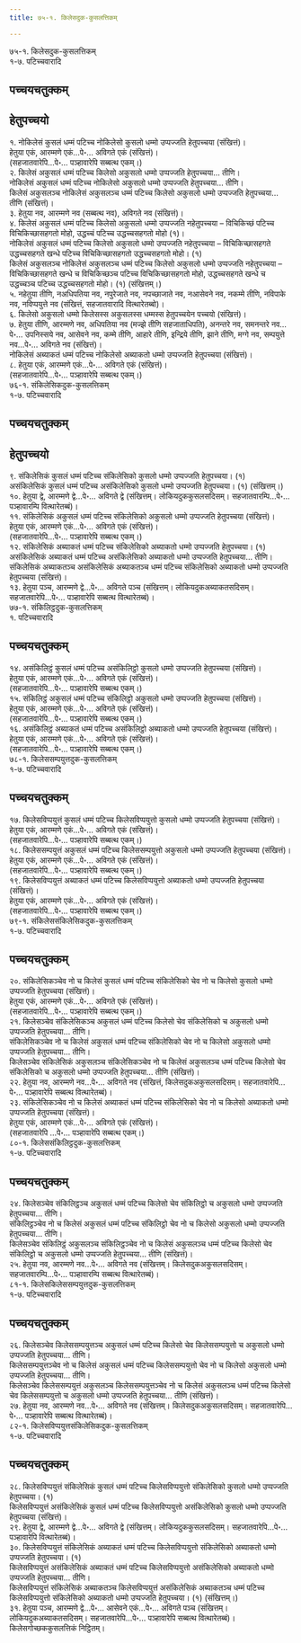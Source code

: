 ```yaml
---
title: ७५-१. किलेसदुक-कुसलत्तिकम्

---
```

७५-१. किलेसदुक-कुसलत्तिकम्  
१-७. पटिच्चवारादि  


## पच्चयचतुक्कम्



## हेतुपच्चयो

१. नोकिलेसं कुसलं धम्मं पटिच्च नोकिलेसो कुसलो धम्मो उप्पज्जति हेतुपच्चया (संखित्तं)।  
हेतुया एकं, आरम्मणे एकं…पे॰… अविगते एकं (संखित्तं)।  
(सहजातवारेपि…पे॰… पञ्हावारेपि सब्बत्थ एकम्।)  
२. किलेसं अकुसलं धम्मं पटिच्च किलेसो अकुसलो धम्मो उप्पज्जति हेतुपच्चया… तीणि।  
नोकिलेसं अकुसलं धम्मं पटिच्च नोकिलेसो अकुसलो धम्मो उप्पज्जति हेतुपच्चया… तीणि।  
किलेसं अकुसलञ्च नोकिलेसं अकुसलञ्च धम्मं पटिच्च किलेसो अकुसलो धम्मो उप्पज्जति हेतुपच्चया… तीणि (संखित्तं)।  
३. हेतुया नव, आरम्मणे नव (सब्बत्थ नव), अविगते नव (संखित्तं)।  
४. किलेसं अकुसलं धम्मं पटिच्च किलेसो अकुसलो धम्मो उप्पज्जति नहेतुपच्चया – विचिकिच्छं पटिच्च विचिकिच्छासहगतो मोहो, उद्धच्चं पटिच्च उद्धच्चसहगतो मोहो (१)।  
नोकिलेसं अकुसलं धम्मं पटिच्च किलेसो अकुसलो धम्मो उप्पज्जति नहेतुपच्चया – विचिकिच्छासहगते उद्धच्चसहगते खन्धे पटिच्च विचिकिच्छासहगतो उद्धच्चसहगतो मोहो। (१)  
किलेसं अकुसलञ्च नोकिलेसं अकुसलञ्च धम्मं पटिच्च किलेसो अकुसलो धम्मो उप्पज्जति नहेतुपच्चया – विचिकिच्छासहगते खन्धे च विचिकिच्छञ्च पटिच्च विचिकिच्छासहगतो मोहो, उद्धच्चसहगते खन्धे च उद्धच्चञ्च पटिच्च उद्धच्चसहगतो मोहो। (१) (संखित्तम्।)  
५. नहेतुया तीणि, नअधिपतिया नव, नपुरेजाते नव, नपच्छाजाते नव, नआसेवने नव, नकम्मे तीणि, नविपाके नव, नविप्पयुत्ते नव (संखित्तं, सहजातवारादि वित्थारेतब्बो)।  
६. किलेसो अकुसलो धम्मो किलेसस्स अकुसलस्स धम्मस्स हेतुपच्चयेन पच्चयो (संखित्तं)।  
७. हेतुया तीणि, आरम्मणे नव, अधिपतिया नव (मज्झे तीणि सहजाताधिपति), अनन्तरे नव, समनन्तरे नव…पे॰… उपनिस्सये नव, आसेवने नव, कम्मे तीणि, आहारे तीणि, इन्द्रिये तीणि, झाने तीणि, मग्गे नव, सम्पयुत्ते नव…पे॰… अविगते नव (संखित्तं)।  
नोकिलेसं अब्याकतं धम्मं पटिच्च नोकिलेसो अब्याकतो धम्मो उप्पज्जति हेतुपच्चया (संखित्तं)।  
८. हेतुया एकं, आरम्मणे एकं…पे॰… अविगते एकं (संखित्तं)।  
(सहजातवारेपि…पे॰… पञ्हावारेपि सब्बत्थ एकम्।)  
७६-१. संकिलेसिकदुक-कुसलत्तिकम्  
१-७. पटिच्चवारादि  


## पच्चयचतुक्कम्



## हेतुपच्चयो

९. संकिलेसिकं कुसलं धम्मं पटिच्च संकिलेसिको कुसलो धम्मो उप्पज्जति हेतुपच्चया। (१)  
असंकिलेसिकं कुसलं धम्मं पटिच्च असंकिलेसिको कुसलो धम्मो उप्पज्जति हेतुपच्चया। (१) (संखित्तम्।)  
१०. हेतुया द्वे, आरम्मणे द्वे…पे॰… अविगते द्वे (संखित्तम्। लोकियदुककुसलसदिसम्। सहजातवारम्पि…पे॰… पञ्हावारम्पि वित्थारेतब्बं)।  
११. संकिलेसिकं अकुसलं धम्मं पटिच्च संकिलेसिको अकुसलो धम्मो उप्पज्जति हेतुपच्चया (संखित्तं)।  
हेतुया एकं, आरम्मणे एकं…पे॰… अविगते एकं (संखित्तं)।  
(सहजातवारेपि…पे॰… पञ्हावारेपि सब्बत्थ एकम्।)  
१२. संकिलेसिकं अब्याकतं धम्मं पटिच्च संकिलेसिको अब्याकतो धम्मो उप्पज्जति हेतुपच्चया। (१)  
असंकिलेसिकं अब्याकतं धम्मं पटिच्च असंकिलेसिको अब्याकतो धम्मो उप्पज्जति हेतुपच्चया… तीणि।  
संकिलेसिकं अब्याकतञ्च असंकिलेसिकं अब्याकतञ्च धम्मं पटिच्च संकिलेसिको अब्याकतो धम्मो उप्पज्जति हेतुपच्चया (संखित्तं)।  
१३. हेतुया पञ्च, आरम्मणे द्वे…पे॰… अविगते पञ्च (संखित्तम्। लोकियदुकअब्याकतसदिसम्। सहजातवारेपि…पे॰… पञ्हावारेपि सब्बत्थ वित्थारेतब्बं)।  
७७-१. संकिलिट्ठदुक-कुसलत्तिकम्  
१. पटिच्चवारादि  


## पच्चयचतुक्कम्

१४. असंकिलिट्ठं कुसलं धम्मं पटिच्च असंकिलिट्ठो कुसलो धम्मो उप्पज्जति हेतुपच्चया (संखित्तं)।  
हेतुया एकं, आरम्मणे एकं…पे॰… अविगते एकं (संखित्तं)।  
(सहजातवारेपि…पे॰… पञ्हावारेपि सब्बत्थ एकम्।)  
१५. संकिलिट्ठं अकुसलं धम्मं पटिच्च संकिलिट्ठो अकुसलो धम्मो उप्पज्जति हेतुपच्चया (संखित्तं)।  
हेतुया एकं, आरम्मणे एकं…पे॰… अविगते एकं (संखित्तं)।  
(सहजातवारेपि…पे॰… पञ्हावारेपि सब्बत्थ एकम्।)  
१६. असंकिलिट्ठं अब्याकतं धम्मं पटिच्च असंकिलिट्ठो अब्याकतो धम्मो उप्पज्जति हेतुपच्चया (संखित्तं)।  
हेतुया एकं, आरम्मणे एकं…पे॰… अविगते एकं (संखित्तं)।  
(सहजातवारेपि…पे॰… पञ्हावारेपि सब्बत्थ एकम्।)  
७८-१. किलेससम्पयुत्तदुक-कुसलत्तिकम्  
१-७. पटिच्चवारादि  


## पच्चयचतुक्कम्

१७. किलेसविप्पयुत्तं कुसलं धम्मं पटिच्च किलेसविप्पयुत्तो कुसलो धम्मो उप्पज्जति हेतुपच्चया (संखित्तं)।  
हेतुया एकं, आरम्मणे एकं…पे॰… अविगते एकं (संखित्तं)।  
(सहजातवारेपि…पे॰… पञ्हावारेपि सब्बत्थ एकम्।)  
१८. किलेससम्पयुत्तं अकुसलं धम्मं पटिच्च किलेससम्पयुत्तो अकुसलो धम्मो उप्पज्जति हेतुपच्चया (संखित्तं)।  
हेतुया एकं, आरम्मणे एकं…पे॰… अविगते एकं (संखित्तं)।  
(सहजातवारेपि…पे॰… पञ्हावारेपि सब्बत्थ एकम्।)  
१९. किलेसविप्पयुत्तं अब्याकतं धम्मं पटिच्च किलेसविप्पयुत्तो अब्याकतो धम्मो उप्पज्जति हेतुपच्चया (संखित्तं)।  
हेतुया एकं, आरम्मणे एकं…पे॰… अविगते एकं (संखित्तं)।  
(सहजातवारेपि…पे॰… पञ्हावारेपि सब्बत्थ एकम्।)  
७९-१. संकिलेससंकिलेसिकदुक-कुसलत्तिकम्  
१-७. पटिच्चवारादि  


## पच्चयचतुक्कम्

२०. संकिलेसिकञ्चेव नो च किलेसं कुसलं धम्मं पटिच्च संकिलेसिको चेव नो च किलेसो कुसलो धम्मो उप्पज्जति हेतुपच्चया (संखित्तं)।  
हेतुया एकं, आरम्मणे एकं…पे॰… अविगते एकं (संखित्तं)।  
(सहजातवारेपि…पे॰… पञ्हावारेपि सब्बत्थ एकम्।)  
२१. किलेसञ्चेव संकिलेसिकञ्च अकुसलं धम्मं पटिच्च किलेसो चेव संकिलेसिको च अकुसलो धम्मो उप्पज्जति हेतुपच्चया… तीणि।  
संकिलेसिकञ्चेव नो च किलेसं अकुसलं धम्मं पटिच्च संकिलेसिको चेव नो च किलेसो अकुसलो धम्मो उप्पज्जति हेतुपच्चया… तीणि।  
किलेसञ्चेव संकिलेसिकं अकुसलञ्च संकिलेसिकञ्चेव नो च किलेसं अकुसलञ्च धम्मं पटिच्च किलेसो चेव संकिलेसिको च अकुसलो धम्मो उप्पज्जति हेतुपच्चया… तीणि (संखित्तं)।  
२२. हेतुया नव, आरम्मणे नव…पे॰… अविगते नव (संखित्तं, किलेसदुकअकुसलसदिसम्। सहजातवारेपि…पे॰… पञ्हावारेपि सब्बत्थ वित्थारेतब्बं)।  
२३. संकिलेसिकञ्चेव नो च किलेसं अब्याकतं धम्मं पटिच्च संकिलेसिको चेव नो च किलेसो अब्याकतो धम्मो उप्पज्जति हेतुपच्चया (संखित्तं)।  
हेतुया एकं, आरम्मणे एकं…पे॰… अविगते एकं (संखित्तं)।  
(सहजातवारेपि …पे॰… पञ्हावारेपि सब्बत्थ एकम्।)  
८०-१. किलेससंकिलिट्ठदुक-कुसलत्तिकम्  
१-७. पटिच्चवारादि  


## पच्चयचतुक्कम्

२४. किलेसञ्चेव संकिलिट्ठञ्च अकुसलं धम्मं पटिच्च किलेसो चेव संकिलिट्ठो च अकुसलो धम्मो उप्पज्जति हेतुपच्चया… तीणि।  
संकिलिट्ठञ्चेव नो च किलेसं अकुसलं धम्मं पटिच्च संकिलिट्ठो चेव नो च किलेसो अकुसलो धम्मो उप्पज्जति हेतुपच्चया… तीणि।  
किलेसञ्चेव संकिलिट्ठं अकुसलञ्च संकिलिट्ठञ्चेव नो च किलेसं अकुसलञ्च धम्मं पटिच्च किलेसो चेव संकिलिट्ठो च अकुसलो धम्मो उप्पज्जति हेतुपच्चया… तीणि (संखित्तं)।  
२५. हेतुया नव, आरम्मणे नव…पे॰… अविगते नव (संखित्तम्। किलेसदुकअकुसलसदिसम्। सहजातवारम्पि…पे॰… पञ्हावारम्पि सब्बत्थ वित्थारेतब्बं)।  
८१-१. किलेसकिलेससम्पयुत्तदुक-कुसलत्तिकम्  
१-७. पटिच्चवारादि  


## पच्चयचतुक्कम्

२६. किलेसञ्चेव किलेससम्पयुत्तञ्च अकुसलं धम्मं पटिच्च किलेसो चेव किलेससम्पयुत्तो च अकुसलो धम्मो उप्पज्जति हेतुपच्चया… तीणि।  
किलेससम्पयुत्तञ्चेव नो च किलेसं अकुसलं धम्मं पटिच्च किलेससम्पयुत्तो चेव नो च किलेसो अकुसलो धम्मो उप्पज्जति हेतुपच्चया… तीणि।  
किलेसञ्चेव किलेससम्पयुत्तं अकुसलञ्च किलेससम्पयुत्तञ्चेव नो च किलेसं अकुसलञ्च धम्मं पटिच्च किलेसो चेव किलेससम्पयुत्तो च अकुसलो धम्मो उप्पज्जति हेतुपच्चया… तीणि (संखित्तं)।  
२७. हेतुया नव, आरम्मणे नव…पे॰… अविगते नव (संखित्तम्। किलेसदुकअकुसलसदिसम्। सहजातवारेपि…पे॰… पञ्हावारेपि सब्बत्थ वित्थारेतब्बं)।  
८२-१. किलेसविप्पयुत्तसंकिलेसिकदुक-कुसलत्तिकम्  
१-७. पटिच्चवारादि  


## पच्चयचतुक्कम्

२८. किलेसविप्पयुत्तं संकिलेसिकं कुसलं धम्मं पटिच्च किलेसविप्पयुत्तो संकिलेसिको कुसलो धम्मो उप्पज्जति हेतुपच्चया। (१)  
किलेसविप्पयुत्तं असंकिलेसिकं कुसलं धम्मं पटिच्च किलेसविप्पयुत्तो असंकिलेसिको कुसलो धम्मो उप्पज्जति हेतुपच्चया (संखित्तं)।  
२९. हेतुया द्वे, आरम्मणे द्वे…पे॰… अविगते द्वे (संखित्तम्। लोकियदुककुसलसदिसम्। सहजातवारेपि…पे॰… पञ्हावारेपि वित्थारेतब्बं)।  
३०. किलेसविप्पयुत्तं संकिलेसिकं अब्याकतं धम्मं पटिच्च किलेसविप्पयुत्तो संकिलेसिको अब्याकतो धम्मो उप्पज्जति हेतुपच्चया। (१)  
किलेसविप्पयुत्तं असंकिलेसिकं अब्याकतं धम्मं पटिच्च किलेसविप्पयुत्तो असंकिलेसिको अब्याकतो धम्मो उप्पज्जति हेतुपच्चया… तीणि।  
किलेसविप्पयुत्तं संकिलेसिकं अब्याकतञ्च किलेसविप्पयुत्तं असंकिलेसिकं अब्याकतञ्च धम्मं पटिच्च किलेसविप्पयुत्तो संकिलेसिको अब्याकतो धम्मो उप्पज्जति हेतुपच्चया। (१) (संखित्तम्।)  
३१. हेतुया पञ्च, आरम्मणे द्वे…पे॰… आसेवने एकं…पे॰… अविगते पञ्च (संखित्तम्। लोकियदुकअब्याकतसदिसम्। सहजातवारेपि…पे॰… पञ्हावारेपि सब्बत्थ वित्थारेतब्बं)।  
किलेसगोच्छककुसलत्तिकं निट्ठितम्।  
